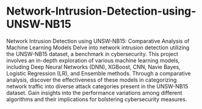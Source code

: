 # Network-Intrusion-Detection-using-UNSW-NB15
Network Intrusion Detection using UNSW-NB15: Comparative Analysis of Machine Learning Models
Delve into network intrusion detection utilizing the UNSW-NB15 dataset, a benchmark in cybersecurity. This project involves an in-depth exploration of various machine learning models, including Deep Neural Networks (DNN), XGBoost, CNN, Navie Bayes, Logistic Regression (LR), and Ensemble methods. Through a comparative analysis, discover the effectiveness of these models in categorizing network traffic into diverse attack categories present in the UNSW-NB15 dataset. Gain insights into the performance variations among different algorithms and their implications for bolstering cybersecurity measures.






